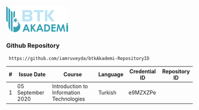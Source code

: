 <a href="https://www.btkakademi.gov.tr/" target="_blank">
<img height="70" title="btkAkademi" src="https://github.com/iamruveyda/images/blob/master/Company/btk_logo.png?raw=true">
</a>

	 
### Github Repository

	 https://github.com/iamruveyda/btkAkademi-RepositoryID



| # | Issue Date        | Course                                   | Language | Credential ID  | Repository ID |
|---|-------------------|------------------------------------------|----------|----------------|---------------|
| 1 | 05 September 2020 | Introduction to Information Technologies | Turkish  | e9MZXZPe       |               |

